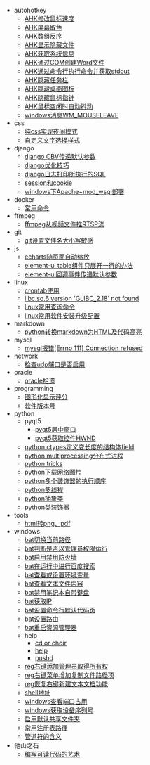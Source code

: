 + autohotkey
  + [AHK修改鼠标速度](/docs/autohotkey/AHK%E4%BF%AE%E6%94%B9%E9%BC%A0%E6%A0%87%E9%80%9F%E5%BA%A6.md)
  + [AHK屏幕取色](/docs/autohotkey/AHK%E5%B1%8F%E5%B9%95%E5%8F%96%E8%89%B2.md)
  + [AHK数组反序](/docs/autohotkey/AHK%E6%95%B0%E7%BB%84%E5%8F%8D%E5%BA%8F.md)
  + [AHK显示隐藏文件](/docs/autohotkey/AHK%E6%98%BE%E7%A4%BA%E9%9A%90%E8%97%8F%E6%96%87%E4%BB%B6.md)
  + [AHK获取系统信息](/docs/autohotkey/AHK%E8%8E%B7%E5%8F%96%E7%B3%BB%E7%BB%9F%E4%BF%A1%E6%81%AF.md)
  + [AHK通过COM创建Word文件](/docs/autohotkey/AHK%E9%80%9A%E8%BF%87COM%E5%88%9B%E5%BB%BAWord%E6%96%87%E4%BB%B6.md)
  + [AHK通过命令行执行命令并获取stdout](/docs/autohotkey/AHK%E9%80%9A%E8%BF%87%E5%91%BD%E4%BB%A4%E8%A1%8C%E6%89%A7%E8%A1%8C%E5%91%BD%E4%BB%A4%E5%B9%B6%E8%8E%B7%E5%8F%96stdout.md)
  + [AHK隐藏任务栏](/docs/autohotkey/AHK%E9%9A%90%E8%97%8F%E4%BB%BB%E5%8A%A1%E6%A0%8F.md)
  + [AHK隐藏桌面图标](/docs/autohotkey/AHK%E9%9A%90%E8%97%8F%E6%A1%8C%E9%9D%A2%E5%9B%BE%E6%A0%87.md)
  + [AHK隐藏鼠标指针](/docs/autohotkey/AHK%E9%9A%90%E8%97%8F%E9%BC%A0%E6%A0%87%E6%8C%87%E9%92%88.md)
  + [AHK鼠标空闲时自动抖动](/docs/autohotkey/AHK%E9%BC%A0%E6%A0%87%E7%A9%BA%E9%97%B2%E6%97%B6%E8%87%AA%E5%8A%A8%E6%8A%96%E5%8A%A8.md)
  + [windows消息WM_MOUSELEAVE](/docs/autohotkey/windows%E6%B6%88%E6%81%AFWM_MOUSELEAVE.md)
+ css
  + [纯css实现夜间模式](/docs/css/%E7%BA%AFcss%E5%AE%9E%E7%8E%B0%E5%A4%9C%E9%97%B4%E6%A8%A1%E5%BC%8F.md)
  + [自定义文字选择样式](/docs/css/%E8%87%AA%E5%AE%9A%E4%B9%89%E6%96%87%E5%AD%97%E9%80%89%E6%8B%A9%E6%A0%B7%E5%BC%8F.md)
+ django
  + [django CBV传递默认参数](/docs/django/django%20CBV%E4%BC%A0%E9%80%92%E9%BB%98%E8%AE%A4%E5%8F%82%E6%95%B0.md)
  + [django优化技巧](/docs/django/django%E4%BC%98%E5%8C%96%E6%8A%80%E5%B7%A7.md)
  + [django日志打印所执行的SQL](/docs/django/django%E6%97%A5%E5%BF%97%E6%89%93%E5%8D%B0%E6%89%80%E6%89%A7%E8%A1%8C%E7%9A%84SQL.md)
  + [session和cookie](/docs/django/session%E5%92%8Ccookie.md)
  + [windows下Apache+mod_wsgi部署](/docs/django/windows%E4%B8%8BApache%2Bmod_wsgi%E9%83%A8%E7%BD%B2.md)
+ docker
  + [常用命令](/docs/docker/%E5%B8%B8%E7%94%A8%E5%91%BD%E4%BB%A4.md)
+ ffmpeg
  + [ffmpeg从视频文件推RTSP流](/docs/ffmpeg/ffmpeg%E4%BB%8E%E8%A7%86%E9%A2%91%E6%96%87%E4%BB%B6%E6%8E%A8RTSP%E6%B5%81.md)
+ git
  + [git设置文件名大小写敏感](/docs/git/git%E8%AE%BE%E7%BD%AE%E6%96%87%E4%BB%B6%E5%90%8D%E5%A4%A7%E5%B0%8F%E5%86%99%E6%95%8F%E6%84%9F.md)
+ js
  + [echarts随页面自动缩放](/docs/js/echarts%E9%9A%8F%E9%A1%B5%E9%9D%A2%E8%87%AA%E5%8A%A8%E7%BC%A9%E6%94%BE.md)
  + [element-ui table组件只展开一行的办法](/docs/js/element-ui%20table%E7%BB%84%E4%BB%B6%E5%8F%AA%E5%B1%95%E5%BC%80%E4%B8%80%E8%A1%8C%E7%9A%84%E5%8A%9E%E6%B3%95.md)
  + [element-ui回调事件传递默认参数](/docs/js/element-ui%E5%9B%9E%E8%B0%83%E4%BA%8B%E4%BB%B6%E4%BC%A0%E9%80%92%E9%BB%98%E8%AE%A4%E5%8F%82%E6%95%B0.md)
+ linux
  + [crontab使用](/docs/linux/crontab%E4%BD%BF%E7%94%A8.md)
  + [libc.so.6 version 'GLIBC_2.18' not found](/docs/linux/libc.so.6%20version%20%27GLIBC_2.18%27%20not%20found.md)
  + [linux常用查询命令](/docs/linux/linux%E5%B8%B8%E7%94%A8%E6%9F%A5%E8%AF%A2%E5%91%BD%E4%BB%A4.md)
  + [linux常用软件安装升级配置](/docs/linux/linux%E5%B8%B8%E7%94%A8%E8%BD%AF%E4%BB%B6%E5%AE%89%E8%A3%85%E5%8D%87%E7%BA%A7%E9%85%8D%E7%BD%AE.md)
+ markdown
  + [python转换markdown为HTML及代码高亮](/docs/markdown/python%E8%BD%AC%E6%8D%A2markdown%E4%B8%BAHTML%E5%8F%8A%E4%BB%A3%E7%A0%81%E9%AB%98%E4%BA%AE.md)
+ mysql
  + [mysql报错[Errno 111] Connection refused](/docs/mysql/mysql%E6%8A%A5%E9%94%99%5BErrno%20111%5D%20Connection%20refused.md)
+ network
  + [检查udp端口是否启用](/docs/network/%E6%A3%80%E6%9F%A5udp%E7%AB%AF%E5%8F%A3%E6%98%AF%E5%90%A6%E5%90%AF%E7%94%A8.md)
+ oracle
  + [oracle拾遗](/docs/oracle/oracle%E6%8B%BE%E9%81%97.md)
+ programming
  + [图形化显示评分](/docs/programming/%E5%9B%BE%E5%BD%A2%E5%8C%96%E6%98%BE%E7%A4%BA%E8%AF%84%E5%88%86.md)
  + [软件版本号](/docs/programming/%E8%BD%AF%E4%BB%B6%E7%89%88%E6%9C%AC%E5%8F%B7.md)
+ python
  + pyqt5
    + [pyqt5居中窗口](/docs/python/pyqt5/pyqt5%E5%B1%85%E4%B8%AD%E7%AA%97%E5%8F%A3.md)
    + [pyqt5获取控件HWND](/docs/python/pyqt5/pyqt5%E8%8E%B7%E5%8F%96%E6%8E%A7%E4%BB%B6HWND.md)
  + [python ctypes定义变长度的结构体field](/docs/python/python%20ctypes%E5%AE%9A%E4%B9%89%E5%8F%98%E9%95%BF%E5%BA%A6%E7%9A%84%E7%BB%93%E6%9E%84%E4%BD%93field.md)
  + [python multiprocessing分布式进程](/docs/python/python%20multiprocessing%E5%88%86%E5%B8%83%E5%BC%8F%E8%BF%9B%E7%A8%8B.md)
  + [python tricks](/docs/python/python%20tricks.md)
  + [python下载网络图片](/docs/python/python%E4%B8%8B%E8%BD%BD%E7%BD%91%E7%BB%9C%E5%9B%BE%E7%89%87.md)
  + [python多个装饰器的执行顺序](/docs/python/python%E5%A4%9A%E4%B8%AA%E8%A3%85%E9%A5%B0%E5%99%A8%E7%9A%84%E6%89%A7%E8%A1%8C%E9%A1%BA%E5%BA%8F.md)
  + [python多线程](/docs/python/python%E5%A4%9A%E7%BA%BF%E7%A8%8B.md)
  + [python抽象类](/docs/python/python%E6%8A%BD%E8%B1%A1%E7%B1%BB.md)
  + [python类装饰器](/docs/python/python%E7%B1%BB%E8%A3%85%E9%A5%B0%E5%99%A8.md)
+ tools
  + [html转png、pdf](/docs/tools/html%E8%BD%ACpng%E3%80%81pdf.md)
+ windows
  + [bat切换当前路径](/docs/windows/bat%E5%88%87%E6%8D%A2%E5%BD%93%E5%89%8D%E8%B7%AF%E5%BE%84.md)
  + [bat判断是否以管理员权限运行](/docs/windows/bat%E5%88%A4%E6%96%AD%E6%98%AF%E5%90%A6%E4%BB%A5%E7%AE%A1%E7%90%86%E5%91%98%E6%9D%83%E9%99%90%E8%BF%90%E8%A1%8C.md)
  + [bat启用禁用防火墙](/docs/windows/bat%E5%90%AF%E7%94%A8%E7%A6%81%E7%94%A8%E9%98%B2%E7%81%AB%E5%A2%99.md)
  + [bat在运行中进行百度搜索](/docs/windows/bat%E5%9C%A8%E8%BF%90%E8%A1%8C%E4%B8%AD%E8%BF%9B%E8%A1%8C%E7%99%BE%E5%BA%A6%E6%90%9C%E7%B4%A2.md)
  + [bat查看或设置环境变量](/docs/windows/bat%E6%9F%A5%E7%9C%8B%E6%88%96%E8%AE%BE%E7%BD%AE%E7%8E%AF%E5%A2%83%E5%8F%98%E9%87%8F.md)
  + [bat查看文本文件内容](/docs/windows/bat%E6%9F%A5%E7%9C%8B%E6%96%87%E6%9C%AC%E6%96%87%E4%BB%B6%E5%86%85%E5%AE%B9.md)
  + [bat禁用笔记本自带键盘](/docs/windows/bat%E7%A6%81%E7%94%A8%E7%AC%94%E8%AE%B0%E6%9C%AC%E8%87%AA%E5%B8%A6%E9%94%AE%E7%9B%98.md)
  + [bat获取IP](/docs/windows/bat%E8%8E%B7%E5%8F%96IP.md)
  + [bat设置命令行默认代码页](/docs/windows/bat%E8%AE%BE%E7%BD%AE%E5%91%BD%E4%BB%A4%E8%A1%8C%E9%BB%98%E8%AE%A4%E4%BB%A3%E7%A0%81%E9%A1%B5.md)
  + [bat设置路由](/docs/windows/bat%E8%AE%BE%E7%BD%AE%E8%B7%AF%E7%94%B1.md)
  + [bat重启资源管理器](/docs/windows/bat%E9%87%8D%E5%90%AF%E8%B5%84%E6%BA%90%E7%AE%A1%E7%90%86%E5%99%A8.md)
  + help
    + [cd or chdir](/docs/windows/help/cd%20or%20chdir.md)
    + [help](/docs/windows/help/help.md)
    + [pushd](/docs/windows/help/pushd.md)
  + [reg右键添加管理员取得所有权](/docs/windows/reg%E5%8F%B3%E9%94%AE%E6%B7%BB%E5%8A%A0%E7%AE%A1%E7%90%86%E5%91%98%E5%8F%96%E5%BE%97%E6%89%80%E6%9C%89%E6%9D%83.md)
  + [reg右键菜单增加复制文件路径项](/docs/windows/reg%E5%8F%B3%E9%94%AE%E8%8F%9C%E5%8D%95%E5%A2%9E%E5%8A%A0%E5%A4%8D%E5%88%B6%E6%96%87%E4%BB%B6%E8%B7%AF%E5%BE%84%E9%A1%B9.md)
  + [reg恢复右键新建文本文档功能](/docs/windows/reg%E6%81%A2%E5%A4%8D%E5%8F%B3%E9%94%AE%E6%96%B0%E5%BB%BA%E6%96%87%E6%9C%AC%E6%96%87%E6%A1%A3%E5%8A%9F%E8%83%BD.md)
  + [shell地址](/docs/windows/shell%E5%9C%B0%E5%9D%80.md)
  + [windows查看端口占用](/docs/windows/windows%E6%9F%A5%E7%9C%8B%E7%AB%AF%E5%8F%A3%E5%8D%A0%E7%94%A8.md)
  + [windows获取设备序列号](/docs/windows/windows%E8%8E%B7%E5%8F%96%E8%AE%BE%E5%A4%87%E5%BA%8F%E5%88%97%E5%8F%B7.md)
  + [启用默认共享文件夹](/docs/windows/%E5%90%AF%E7%94%A8%E9%BB%98%E8%AE%A4%E5%85%B1%E4%BA%AB%E6%96%87%E4%BB%B6%E5%A4%B9.md)
  + [常用注册表路径](/docs/windows/%E5%B8%B8%E7%94%A8%E6%B3%A8%E5%86%8C%E8%A1%A8%E8%B7%AF%E5%BE%84.md)
  + [管道符的含义](/docs/windows/%E7%AE%A1%E9%81%93%E7%AC%A6%E7%9A%84%E5%90%AB%E4%B9%89.md)
+ 他山之石
  + [编写可读代码的艺术](/docs/%E4%BB%96%E5%B1%B1%E4%B9%8B%E7%9F%B3/%E7%BC%96%E5%86%99%E5%8F%AF%E8%AF%BB%E4%BB%A3%E7%A0%81%E7%9A%84%E8%89%BA%E6%9C%AF.md)
